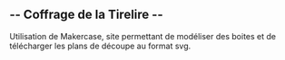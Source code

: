 ## -- Coffrage de la Tirelire -- ##

Utilisation de Makercase, site permettant de modéliser des boites et de télécharger les plans de découpe au format svg.

